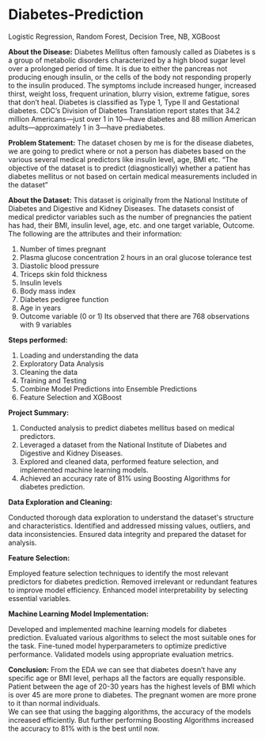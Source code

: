# Diabetes-Prediction
Logistic Regression, Random Forest, Decision Tree, NB, XGBoost

**About the Disease:**
Diabetes Mellitus often famously called as Diabetes is s a group of metabolic disorders characterized by a high blood sugar level over a prolonged period of time.  It is due to either the pancreas not producing enough insulin, or the cells of the body not responding properly to the insulin produced. The symptoms include increased hunger, increased thirst, weight loss, frequent urination, blurry vision, extreme fatigue, sores that don’t heal. Diabetes is classified as Type 1, Type II and Gestational diabetes.
CDC’s Division of Diabetes Translation report states that 34.2 million Americans—just over 1 in 10—have diabetes and 88 million American adults—approximately 1 in 3—have prediabetes.

**Problem Statement:**
The dataset chosen by me is for the disease diabetes, we are going to predict where or not a person has diabetes based on the various several medical predictors like insulin level, age, BMI etc. “The objective of the dataset is to predict (diagnostically) whether a patient has diabetes mellitus or not based on certain medical measurements included in the dataset”

**About the Dataset:**
This dataset is originally from the National Institute of Diabetes and Digestive and Kidney Diseases. The datasets consist of medical predictor variables such as the number of pregnancies the patient has had, their BMI, insulin level, age, etc. and one target variable, Outcome. 
The following are the attributes and their information:
1.	Number of times pregnant
2.	Plasma glucose concentration 2 hours in an oral glucose tolerance test
3.	Diastolic blood pressure 
4.	Triceps skin fold thickness
5.	Insulin levels
6.	Body mass index 
7.	Diabetes pedigree function
8.	Age in years
9.	Outcome variable (0 or 1)
Its observed that there are 768 observations with 9 variables

**Steps performed:**
1.	Loading and understanding the data
2.	Exploratory Data Analysis
3.	Cleaning the data
4.	Training and Testing 
5.	Combine Model Predictions into Ensemble Predictions
6.	Feature Selection and XGBoost

**Project Summary:**

1. Conducted analysis to predict diabetes mellitus based on medical predictors.
2. Leveraged a dataset from the National Institute of Diabetes and Digestive and Kidney Diseases.
3. Explored and cleaned data, performed feature selection, and implemented machine learning models.
4. Achieved an accuracy rate of 81% using Boosting Algorithms for diabetes prediction.


**Data Exploration and Cleaning:**

Conducted thorough data exploration to understand the dataset's structure and characteristics.
Identified and addressed missing values, outliers, and data inconsistencies.
Ensured data integrity and prepared the dataset for analysis.


**Feature Selection:**

Employed feature selection techniques to identify the most relevant predictors for diabetes prediction.
Removed irrelevant or redundant features to improve model efficiency.
Enhanced model interpretability by selecting essential variables.


**Machine Learning Model Implementation:**

Developed and implemented machine learning models for diabetes prediction.
Evaluated various algorithms to select the most suitable ones for the task.
Fine-tuned model hyperparameters to optimize predictive performance.
Validated models using appropriate evaluation metrics.



**Conclusion:**
From the EDA we can see that diabetes doesn’t have any specific age or BMI level, perhaps all the factors are equally responsible. Patient between the age of 20-30 years has the highest levels of BMI which is over 45 are more prone to diabetes. The pregnant women are more prone to it than normal individuals.  
We can see that using the bagging algorithms, the accuracy of the models increased efficiently. But further performing Boosting Algorithms increased the accuracy to 81% with is the best until now.
